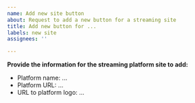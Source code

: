 ```yaml
---
name: Add new site button
about: Request to add a new button for a streaming site
title: Add new button for ...
labels: new site
assignees: ''

---
```


**Provide the information for the streaming platform site to add:**

* Platform name: ...
* Platform URL: ...
* URL to platform logo: ...
